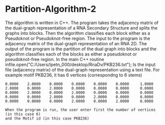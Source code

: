 # Partition-Algorithm-2
The algorithm is written in C++. The program takes the adjacency matrix of the dual-graph representation of a RNA Secondary Structure and splits the graphs into blocks. Then the algorithm classifies each block either as a Pseudoknot or Pseudoknot-free region.
The input to the program is the adjacency matrix of the dual-graph representation of an RNA 2D. The output of the program is the partition of the dual graph into blocks and the algorithm classifies each of the blocks as either a pseudoknot or pseudoknot-free region.
In the main C++ routine
infile.open("C:/Users/lpetn_000/desktop/RnaDv/PKB236.txt");
Is the input file (adjacency matrix) of the dual-graph representation using a text file.
For example motif PKB236, it has 6 vertices (correspondng to 6 stems)
       
    0.0000    2.0000    0.0000    0.0000    0.0000    0.0000     1.0000
    2.0000    0.0000    2.0000    0.0000    0.0000    0.0000     0.0000        
    0.0000    2.0000    0.0000    2.0000    0.0000    0.0000     0.0000        
    0.0000    0.0000    2.0000    0.0000    2.0000    0.0000     0.0000        
    0.0000    0.0000    0.0000    2.0000    0.0000    2.0000     0.0000       
   
    When the program is run, the user enter first the number of vertices (in this case 6) 
    and the Motif id (in this case PKB236)
    
